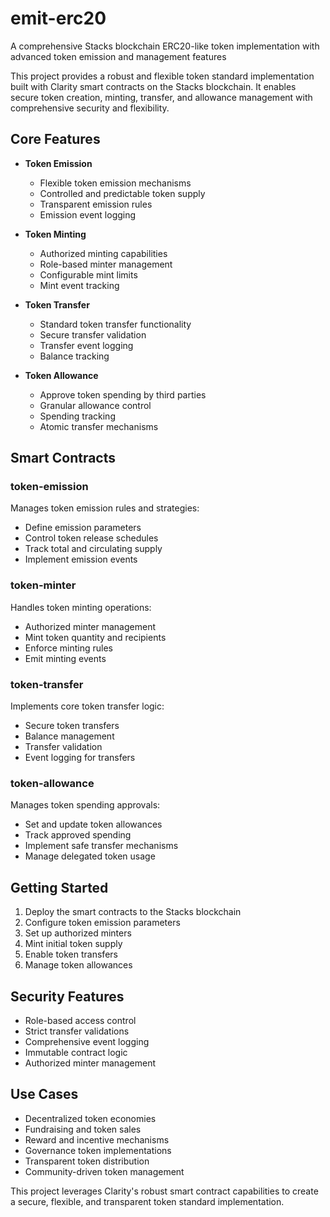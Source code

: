 # emit-erc20

A comprehensive Stacks blockchain ERC20-like token implementation with advanced token emission and management features

This project provides a robust and flexible token standard implementation built with Clarity smart contracts on the Stacks blockchain. It enables secure token creation, minting, transfer, and allowance management with comprehensive security and flexibility.

## Core Features

- **Token Emission**
  - Flexible token emission mechanisms
  - Controlled and predictable token supply
  - Transparent emission rules
  - Emission event logging

- **Token Minting**
  - Authorized minting capabilities
  - Role-based minter management
  - Configurable mint limits
  - Mint event tracking

- **Token Transfer**
  - Standard token transfer functionality
  - Secure transfer validation
  - Transfer event logging
  - Balance tracking

- **Token Allowance**
  - Approve token spending by third parties
  - Granular allowance control
  - Spending tracking
  - Atomic transfer mechanisms

## Smart Contracts

### token-emission
Manages token emission rules and strategies:
- Define emission parameters
- Control token release schedules
- Track total and circulating supply
- Implement emission events

### token-minter
Handles token minting operations:
- Authorized minter management
- Mint token quantity and recipients
- Enforce minting rules
- Emit minting events

### token-transfer
Implements core token transfer logic:
- Secure token transfers
- Balance management
- Transfer validation
- Event logging for transfers

### token-allowance
Manages token spending approvals:
- Set and update token allowances
- Track approved spending
- Implement safe transfer mechanisms
- Manage delegated token usage

## Getting Started

1. Deploy the smart contracts to the Stacks blockchain
2. Configure token emission parameters
3. Set up authorized minters
4. Mint initial token supply
5. Enable token transfers
6. Manage token allowances

## Security Features

- Role-based access control
- Strict transfer validations
- Comprehensive event logging
- Immutable contract logic
- Authorized minter management

## Use Cases

- Decentralized token economies
- Fundraising and token sales
- Reward and incentive mechanisms
- Governance token implementations
- Transparent token distribution
- Community-driven token management

This project leverages Clarity's robust smart contract capabilities to create a secure, flexible, and transparent token standard implementation.